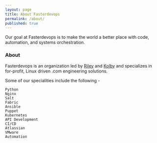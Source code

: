 ```yaml
---
layout: page
title: About Fasterdevops
permalink: /about/
published: true
---
```


Our goal at Fasterdevops is to make the world a better place with code, automation, and systems orchestration.

### About 
Fasterdevops is an organization led by [Riley](http://github.com/sadminriley) and [Kolby](http://github.com/classmember) and specializes in for-profit, Linux driven .com engineering solutions. 

Some of our specialities include the following -

```
Python
Nginx
Salt
Fabric
Ansible
Puppet
Kubernetes
API Development
CI/CD 
Atlassian
VMware
Automation
```
